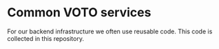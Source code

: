 # Common VOTO services

For our backend infrastructure we often use reusable code. This code is collected in this repository.
